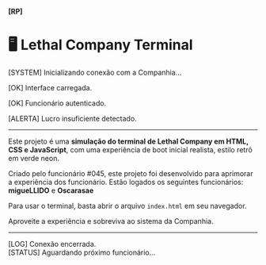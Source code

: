 


**[RP]**
# 🖥️ Lethal Company Terminal

[SYSTEM] Inicializando conexão com a Companhia...

[OK] Interface carregada.

[OK] Funcionário autenticado.

[ALERTA] Lucro insuficiente detectado.

---

Este projeto é uma **simulação do terminal de Lethal Company em HTML, CSS e JavaScript**, com uma experiência de boot inicial realista, estilo retrô em verde neon. 

Criado pelo funcionário #045, este projeto foi desenvolvido para aprimorar a experiência dos funcionário.
Estão logados os seguintes funcionários: **migueLLIDO** e **Oscarasae**

Para usar o terminal, basta abrir o arquivo `index.html` em seu navegador.

Aproveite a experiência e sobreviva ao sistema da Companhia.

---

[LOG] Conexão encerrada.  
[STATUS] Aguardando próximo funcionário...
